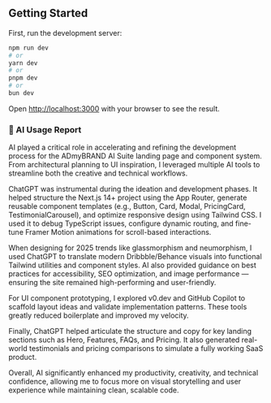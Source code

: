 ## Getting Started

First, run the development server:

```bash
npm run dev
# or
yarn dev
# or
pnpm dev
# or
bun dev
```

Open [http://localhost:3000](http://localhost:3000) with your browser to see the result.


### 🤖 AI Usage Report


AI played a critical role in accelerating and refining the development process for the ADmyBRAND AI Suite landing page and component system. From architectural planning to UI inspiration, I leveraged multiple AI tools to streamline both the creative and technical workflows.

ChatGPT was instrumental during the ideation and development phases. It helped structure the Next.js 14+ project using the App Router, generate reusable component templates (e.g., Button, Card, Modal, PricingCard, TestimonialCarousel), and optimize responsive design using Tailwind CSS. I used it to debug TypeScript issues, configure dynamic routing, and fine-tune Framer Motion animations for scroll-based interactions.

When designing for 2025 trends like glassmorphism and neumorphism, I used ChatGPT to translate modern Dribbble/Behance visuals into functional Tailwind utilities and component styles. AI also provided guidance on best practices for accessibility, SEO optimization, and image performance — ensuring the site remained high-performing and user-friendly.

For UI component prototyping, I explored v0.dev and GitHub Copilot to scaffold layout ideas and validate implementation patterns. These tools greatly reduced boilerplate and improved my velocity.

Finally, ChatGPT helped articulate the structure and copy for key landing sections such as Hero, Features, FAQs, and Pricing. It also generated real-world testimonials and pricing comparisons to simulate a fully working SaaS product.

Overall, AI significantly enhanced my productivity, creativity, and technical confidence, allowing me to focus more on visual storytelling and user experience while maintaining clean, scalable code.

